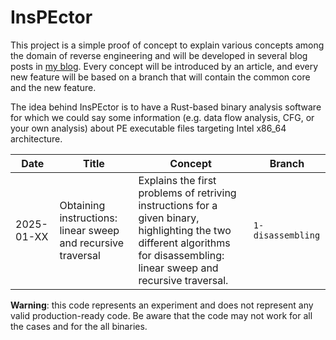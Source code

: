# InsPEctor

This project is a simple proof of concept to explain various concepts among the domain of reverse engineering and  will be developed in several blog posts in [my blog](https://nicolo.dev). Every concept will be introduced by an  article, and every new feature will be based on a branch that will contain the common core and the new feature.

The idea behind InsPEctor is to have a Rust-based binary analysis software for which we could say some information  (e.g. data flow analysis, CFG, or your own analysis) about PE executable files targeting Intel x86_64 architecture. 

| Date       | Title                                                        | Concept                                                                                                                                                                      | Branch            |
|------------|--------------------------------------------------------------|------------------------------------------------------------------------------------------------------------------------------------------------------------------------------|-------------------|
| 2025-01-XX | Obtaining instructions: linear sweep and recursive traversal | Explains the first problems of retriving instructions for a given binary, highlighting the two different algorithms for disassembling: linear sweep and recursive traversal. | `1-disassembling` |

**Warning**: this code represents an experiment and does not represent any valid production-ready code. Be aware that the code may not work for all the cases and for the all binaries.
